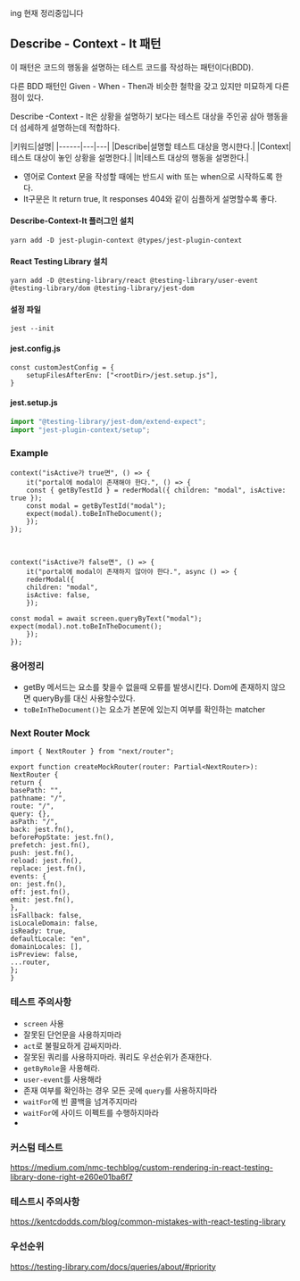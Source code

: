 ing 현재 정리중입니다

## Describe - Context - It 패턴
이 패턴은 코드의 행동을 설명하는 테스트 코드를 작성하는 패턴이다(BDD).

다른 BDD 패턴인 Given - When - Then과 비슷한 철학을 갖고 있지만 미묘하게 다른 점이 있다.

Describe -Context - It은 상황을 설명하기 보다는 테스트 대상을 주인공 삼아 행동을 더 섬세하게 설명하는데 적합하다.


|키워드|설명|
|------|---|---|
|Describe|설명할 테스트 대상을 명시한다.|
|Context|테스트 대상이 놓인 상황을 설명한다.|
|It|테스트 대상의 행동을 설명한다.|

- 영어로 Context 문을 작성할 때에는 반드시 with 또는 when으로 시작하도록 한다.
- It구문은 It return true, It responses 404와 같이 심플하게 설명할수록 좋다.

#### Describe-Context-It 플러그인 설치
```tsx
yarn add -D jest-plugin-context @types/jest-plugin-context
```

#### React Testing Library 설치
```tsx
yarn add -D @testing-library/react @testing-library/user-event @testing-library/dom @testing-library/jest-dom
```


#### 설정 파일
```tsx
jest --init
```

#### jest.config.js
```tsx
const customJestConfig = {
	setupFilesAfterEnv: ["<rootDir>/jest.setup.js"],
}
```

#### jest.setup.js
```js
import "@testing-library/jest-dom/extend-expect";
import "jest-plugin-context/setup";
```


### Example
```tsx
context("isActive가 true면", () => {
	it("portal에 modal이 존재해야 한다.", () => {
	const { getByTestId } = rederModal({ children: "modal", isActive: true });
	const modal = getByTestId("modal");
	expect(modal).toBeInTheDocument();
	});
});

  

context("isActive가 false면", () => {
	it("portal에 modal이 존재하지 않아야 한다.", async () => {
	rederModal({
	children: "modal",
	isActive: false,
	});

const modal = await screen.queryByText("modal");
expect(modal).not.toBeInTheDocument();
	});
});
```

### 용어정리
- getBy 메서드는 요소를 찾을수 없을때 오류를 발생시킨다. Dom에 존재하지 않으면 queryBy를 대신 사용할수있다.
- `toBeInTheDocument()`는 요소가 본문에 있는지 여부를 확인하는 matcher


### Next Router Mock

```tsx
import { NextRouter } from "next/router";

export function createMockRouter(router: Partial<NextRouter>): NextRouter {
return {
basePath: "",
pathname: "/",
route: "/",
query: {},
asPath: "/",
back: jest.fn(),
beforePopState: jest.fn(),
prefetch: jest.fn(),
push: jest.fn(),
reload: jest.fn(),
replace: jest.fn(),
events: {
on: jest.fn(),
off: jest.fn(),
emit: jest.fn(),
},
isFallback: false,
isLocaleDomain: false,
isReady: true,
defaultLocale: "en",
domainLocales: [],
isPreview: false,
...router,
};
}
```


### 테스트 주의사항
- `screen` 사용
- 잘못된 단언문을 사용하지마라
- `act`로 불필요하게 감싸지마라.
- 잘못된 쿼리를 사용하지마라. 쿼리도 우선순위가 존재한다.
- `getByRole`을 사용해라.
- `user-event`를 사용해라
- 존재 여부를 확인하는 경우 모든 곳에 `query`를 사용하지마라
- `waitFor`에 빈 콜백을 넘겨주지마라
- `waitFor`에 사이드 이펙트를 수행하지마라
- 
### 커스텀 테스트
https://medium.com/nmc-techblog/custom-rendering-in-react-testing-library-done-right-e260e01ba6f7

### 테스트시 주의사항
https://kentcdodds.com/blog/common-mistakes-with-react-testing-library

### 우선순위
https://testing-library.com/docs/queries/about/#priority